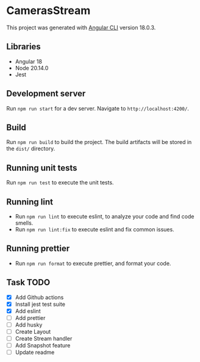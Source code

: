 # CamerasStream

This project was generated with [Angular CLI](https://github.com/angular/angular-cli) version 18.0.3.

## Libraries
 - Angular 18
 - Node 20.14.0
 - Jest 

## Development server

Run `npm run start` for a dev server. Navigate to `http://localhost:4200/`.

## Build

Run `npm run build` to build the project. The build artifacts will be stored in the `dist/` directory.

## Running unit tests

Run `npm run test` to execute the unit tests.

## Running lint

- Run `npm run lint` to execute eslint, to analyze your code and find code smells.
- Run `npm run lint:fix` to execute eslint and fix common issues.

## Running prettier

- Run `npm run format` to execute prettier, and format your code.

## Task TODO

- [x] Add Github actions
- [x] Install jest test suite
- [x] Add eslint 
- [ ] Add prettier 
- [ ] Add husky
- [ ] Create Layout
- [ ] Create Stream handler
- [ ] Add Snapshot feature
- [ ] Update readme
